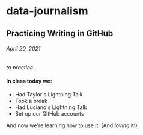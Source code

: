 # data-journalism

## Practicing Writing in GitHub
###### April 20, 2021

_to practice..._
#### In class today we:
* Had Taylor's  Lightning Talk
* Took a break
* Had Luciano's Lightning Talk
* Set up our GitHub accounts

And now we're learning how to use it! (And *loving* it!)
